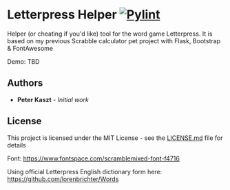 # Letterpress Helper [![Pylint](https://github.com/kasztp/Letterpress_Helper/actions/workflows/pylint.yml/badge.svg)](https://github.com/kasztp/Letterpress_Helper/actions/workflows/pylint.yml)

Helper (or cheating if you'd like) tool for the word game Letterpress.
It is based on my previous Scrabble calculator pet project with Flask, Bootstrap & FontAwesome

Demo: TBD

## Authors

* **Peter Kaszt** - *Initial work*

## License

This project is licensed under the MIT License - see the [LICENSE.md](LICENSE.md) file for details

Font: https://www.fontspace.com/scramblemixed-font-f4716

Using official Letterpress English dictionary form here: https://github.com/lorenbrichter/Words
